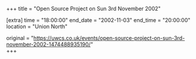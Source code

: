 +++
title = "Open Source Project on Sun 3rd November 2002"

[extra]
time = "18:00:00"
end_date = "2002-11-03"
end_time = "20:00:00"
location = "Union North"

original = "https://uwcs.co.uk/events/open-source-project-on-sun-3rd-november-2002-1474488935190/"    
+++




